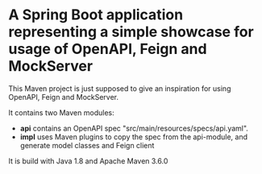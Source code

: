 # A Spring Boot application representing a simple showcase for usage of OpenAPI, Feign and MockServer
This Maven project is just supposed to give an inspiration for using OpenAPI, Feign and MockServer.

It contains two Maven modules:

* **api** contains an OpenAPI spec "src/main/resources/specs/api.yaml".
* **impl** uses Maven plugins to copy the spec from the api-module, and generate model classes and Feign client

It is build with Java 1.8 and Apache Maven 3.6.0
